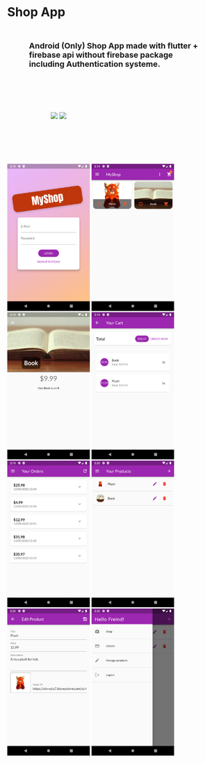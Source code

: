 # Shop App
<p style='font-weight:bold; font-size:18px; margin:50px'>Android (Only) Shop App made with flutter + firebase api without firebase package including Authentication systeme.</p>

<div style='margin:100px'>
<img src='https://cdn.icon-icons.com/icons2/2107/PNG/512/file_type_flutter_icon_130599.png' width='300px'>


<img src='https://cdn.icon-icons.com/icons2/691/PNG/512/google_firebase_icon-icons.com_61475.png' width='300px'>
</div>


<p>
<img src="./screenshots/Screenshot%201.png" width="190">
<img src="./screenshots/Screenshot 2.png"   width="190">
<img src="./screenshots/Screenshot%203.png" width="190">
<img src="./screenshots/Screenshot%204.png" width="190">
<img src="./screenshots/Screenshot%205.png" width="190">
<img src="./screenshots/Screenshot%206.png" width="190">
<img src="./screenshots/Screenshot%207.png" width="190">
<img src="./screenshots/Screenshot%208.png" width="190">
</p>

